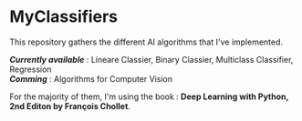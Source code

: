 # MyClassifiers

This repository gathers the different AI algorithms that I've implemented.

***Currently available*** : Lineare Classier, Binary Classier, Multiclass Classifier, Regression \
***Comming*** : Algorithms for Computer Vision

For the majority of them, I'm using the book : **Deep Learning with Python, 2nd Editon by François Chollet**.
